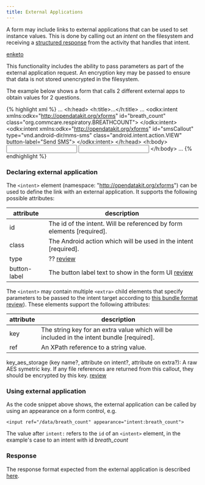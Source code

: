 ```yaml
---
title: External Applications
---
```


A form may include links to external applications that can be used to set instance values. This is done by calling out an _intent_ on the filesystem and receiving a [structured response]() from the activity that handles that intent.

[enketo](# 'Enketo does not support the use of external mobile applications. Fails silently.')

This functionality includes the ability to pass parameters as part of the external application request. An encryption key may  be passed to ensure that data is not stored unencrypted in the filesystem.

The example below shows a form that calls 2 different external apps to obtain values for 2 questions.

{% highlight xml %}
...
<h:head>
    <h:title>...</h:title>
    <model>
        <instance>
            ...
        </instance>
    </model>
    <odkx:intent
            xmlns:odkx="http://opendatakit.org/xforms"
            id="breath_count" class="org.commcare.respiratory.BREATHCOUNT">
        <extra key="display_text" ref="data/text_Entry" />
    </odkx:intent>
    <odkx:intent
            xmlns:odkx="http://opendatakit.org/xforms"
            id="smsCallout"
            type="vnd.android-dir/mms-sms"
            class="android.intent.action.VIEW"
            button-label="Send SMS">
        <extra key="sms_body" ref="/data/content" />
        <extra xmlns="http://www.w3.org/2002/xforms" key="address" ref="/data/address" />
    </odkx:intent>
</h:head>
<h:body>
    <input ref="/data/breath_count" appearance="intent:breath_count">
        <label ref="jr:itext('breath_count-label')" />
    </input>
    <input ref="/data/smsCallout" appearance="intent:smsCallout">
        <label ref="jr:itext('smsCallout-label')" />
    </input>
</h:body>
...
{% endhighlight %}

### Declaring external application

The `<intent>` element (namespace: "http://opendatakit.org/xforms") can be used to define the link with an external application. It supports the following possible attributes:

| attribute    | description
|--------------|--------------
| id           | The id of the intent. Will be referenced by form elements \[required\].
| class        | The Android action which will be used in the intent \[required\].
| type         | ?? [review]()
| button-label | The button label text to show in the form UI [review]()

The `<intent>` may contain multiple `<extra>` child elements that specify parameters to be passed to the intent target according to [this bundle format]() [review]()). These elements support the following attributes:

| attribute    | description
|--------------|--------------
| key          | The string key for an extra value which will be included in the intent bundle \[required\].
| ref          | An XPath reference to a string value.

key_aes_storage (key name?, attribute on intent?, attribute on extra?): A raw AES symetric key. If any file references are returned from this callout, they should be encrypted by this key. [review]()

### Using external application

As the code snippet above shows, the external application can be called by using an appearance on a form control, e.g.

`<input ref="/data/breath_count" appearance="intent:breath_count">`

The value after `intent:` refers to the `id` of an `<intent>` element, in the example's case to an intent with id _breath_count_

### Response

The response format expected from the external application is described [here]().
